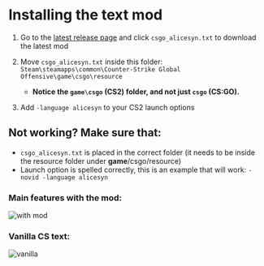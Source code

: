 # Installing the text mod
1. Go to the [latest release page](https://github.com/Alicesyn/CS-Text-Mod/releases) and click `csgo_alicesyn.txt` to download the latest mod

2. Move `csgo_alicesyn.txt` inside this folder: `Steam\steamapps\common\Counter-Strike Global Offensive\game\csgo\resource`
   - **Notice the `game\csgo` (CS2) folder, and not just `csgo` (CS:GO).**

3. Add `-language alicesyn` to your CS2 launch options

## Not working? Make sure that:
* `csgo_alicesyn.txt` is placed in the correct folder (it needs to be inside the resource folder under **game**/csgo/resource)
* Launch option is spelled correctly, this is an example that will work: `-novid -language alicesyn`

### Main features with the mod:
![with mod](https://i.imgur.com/8Y4p8g9.png)

### Vanilla CS text:
![vanilla](https://i.imgur.com/qvbkjng.png)
